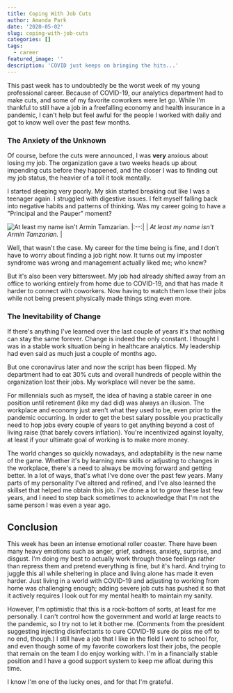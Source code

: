 ```yaml
---
title: Coping With Job Cuts
author: Amanda Park
date: '2020-05-02'
slug: coping-with-job-cuts
categories: []
tags:
  - career
featured_image: ''
description: 'COVID just keeps on bringing the hits...'
---
```



This past week has to undoubtedly be the worst week of my young professional career. Because of COVID-19, our analytics department had to make cuts, and some of my favorite coworkers were let go. While I'm thankful to still have a job in a freefalling economy and health insurance in a pandemic, I can't help but feel awful for the people I worked with daily and got to know well over the past few months. 

### The Anxiety of the Unknown

Of course, before the cuts were announced, I was **very** anxious about losing my job. The organization gave a two weeks heads up about impending cuts before they happened, and the closer I was to finding out my job status, the heavier of a toll it took mentally. 

I started sleeping very poorly. My skin started breaking out like I was a teenager again. I struggled with digestive issues. I felt myself falling back into negative habits and patterns of thinking. Was my career going to have a "Principal and the Pauper" moment? 

![At least my name isn't Armin Tamzarian.](https://static.tvtropes.org/pmwiki/pub/images/09_02.png)
|:--:| 
| *At least my name isn't Armin Tamzarian.* |

Well, that wasn't the case. My career for the time being is fine, and I don’t have to worry about finding a job right now. It turns out my imposter syndrome was wrong and management actually liked me; who knew?

But it's also been very bittersweet. My job had already shifted away from an office to working entirely from home due to COVID-19, and that has made it harder to connect with coworkers. Now having to watch them lose their jobs while not being present physically made things sting even more. 

### The Inevitability of Change

If there's anything I've learned over the last couple of years it's that nothing can stay the same forever. Change is indeed the only constant. I thought I was in a stable work situation being in healthcare analytics. My leadership had even said as much just a couple of months ago. 

But one coronavirus later and now the script has been flipped. My department had to eat 30% cuts and overall hundreds of people within the organization lost their jobs. My workplace will never be the same. 

For millennials such as myself, the idea of having a stable career in one position until retirement (like my dad did) was always an illusion. The workplace and economy just aren't what they used to be, even prior to the pandemic occurring. In order to get the best salary possible you practically need to hop jobs every couple of years to get anything beyond a cost of living raise (that barely covers inflation). You're incentivized against loyalty, at least if your ultimate goal of working is to make more money.

The world changes so quickly nowadays, and adaptability is the new name of the game. Whether it's by learning new skills or adjusting to changes in the workplace, there's a need to always be moving forward and getting better. In a lot of ways, that's what I've done over the past few years. Many parts of my personality I've altered and refined, and I've also learned the skillset that helped me obtain this job. I've done a lot to grow these last few years, and I need to step back sometimes to acknowledge that I'm not the same person I was even a year ago. 

## Conclusion

This week has been an intense emotional roller coaster. There have been many heavy emotions such as anger, grief, sadness, anxiety, surprise, and disgust. I'm doing my best to actually work through those feelings rather than repress them and pretend everything is fine, but it's hard. And trying to juggle this all while sheltering in place and living alone has made it even harder. Just living in a world with COVID-19 and adjusting to working from home was challenging enough; adding severe job cuts has pushed it so that it actively requires I look out for my mental health to maintain my sanity. 

However, I'm optimistic that this is a rock-bottom of sorts, at least for me personally. I can't control how the government and world at large reacts to the pandemic, so I try not to let it bother me. (Comments from the president suggesting injecting disinfectants to cure COVID-19 sure do piss me off to no end, though.) I still have a job that I like in the field I went to school for, and even though some of my favorite coworkers lost their jobs, the people that remain on the team I do enjoy working with. I'm in a financially stable position and I have a good support system to keep me afloat during this time. 

I know I'm one of the lucky ones, and for that I'm grateful.
